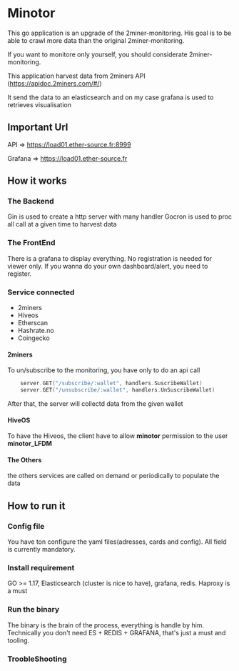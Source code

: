 # Minotor
This go application is an upgrade of the 2miner-monitoring.
His goal is to be able to crawl more data than the original 2miner-monitoring.

If you want to monitore only yourself, you should considerate 2miner-monitoring.

This application harvest data from 2miners API (https://apidoc.2miners.com/#/)

It send the data to an elasticsearch and on my case grafana is used to retrieves visualisation

## Important Url

API         => https://load01.ether-source.fr:8999

Grafana     => https://load01.ether-source.fr

## How it works

### The Backend

Gin is used to create a http server with many handler
Gocron is used to proc all call at a given time to harvest data  

### The FrontEnd

There is a grafana to display everything. No registration is needed for viewer only.
If you wanna do your own dashboard/alert, you need to register.

### Service connected

- 2miners
- Hiveos 
- Etherscan
- Hashrate.no
- Coingecko

#### 2miners

To un/subscribe to the monitoring, you have only to do an api call
````go
	server.GET("/subscribe/:wallet", handlers.SuscribeWallet)
	server.GET("/unsubscribe/:wallet", handlers.UnSuscribeWallet)
````

After that, the server will collectd data from the given wallet


#### HiveOS

To have the Hiveos, the client have to allow **minotor** permission to the user **minotor_LFDM**

#### The Others

the others services are called on demand or periodically to populate the data

## How to run it

### Config file

You have ton configure the yaml files(adresses, cards and config). All field is currently mandatory.


### Install requirement

GO >= 1.17, Elasticsearch (cluster is nice to have), grafana, redis.
Haproxy is a must


### Run the binary

The binary is the brain of the process, everything is handle by him. Technically you don't need ES + REDIS + GRAFANA, that's just a must and tooling.

### TroobleShooting
